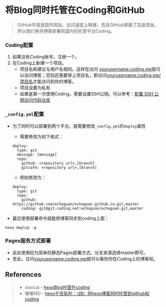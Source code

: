 # 将Blog同时托管在Coding和GitHub

> GitHub毕竟是国外网站，访问速度上略慢，而且GitHub屏蔽了百度爬虫，所以我们再将博客部署到国内的托管平台Coding。

### Coding配置
1. 如果没有Coding账号，注册一个。
2. 在Coding上新建一个项目。
   * 项目名称建议与用户名相同。这样在访问 [yourusername.coding.me](yourusername.coding.me)就可以访问博客；否则还需要带上项目名，即访问[yourusername.coding.me/项目名](yourusername.coding.me/项目名)才能访问到你的博客。
   * 项目设置为私有
   * 如果是第一次使用Coding，需要设置SSH公钥。可以参考：[配置 SSH 公钥访问代码仓库](https://coding.net/help/doc/account/ssh-key.html)

### `_config.yml`配置
- 为了同时可以部署到两个平台，就需要修改`_config.yml`的`deploy`属性
  - 需要修改为如下格式：

  ```
  deploy:
    type: git
    message: [message]
    repo:
      github: <repository url>,[branch]
      gitcafe: <repository url>,[branch]

  ```

  - 例如修改为：

  ```
  deploy:
    type: git
    repo:
      github: https://github.com/echoguan/echoguan.github.io.git,master
      coding: git@git.coding.net:echoguan/echoguan.git,master
  ```

- 最后使用部署命令就能把博客同步到coding上面：

```
hexo deploy -g

```


### Pages服务方式部署
* 此处使用较为简单的静态Pages部署方式。分支来源选择master即可。
* 至此，访问[yourusername.coding.me](yourusername.coding.me)就可以看到你在Coding上的博客啦。

## References
> * xiaocai - [hexoBlog托管在coding](https://learnerzxc.github.io/2017/11/02/hexoBlog%E6%89%98%E7%AE%A1%E5%9C%A8coding/)
> * 嘟嘟MD - [hexo干货系列：（四）将hexo博客同时托管到github和coding](http://tengj.top/2016/03/06/hexo4/#)
